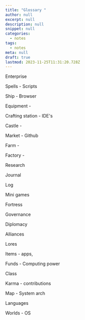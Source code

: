 ```yaml
---
title: "Glossary "
author: null
excerpt: null
description: null
snippet: null
categories:
  - notes
tags:
  - notes
meta: null
draft: true
lastmod: 2023-11-25T11:31:20.728Z
---
```


Enterprise

Spells - Scripts

Ship - Browser

Equipment - 

Crafting station - IDE's

Castle - 

Market - Github

Farm - 

Factory -

Research

Journal

Log

Mini games

Fortress 

Governance

Diplomacy

Alliances


Lores

Items - apps, 

Funds - Computing power

Class

Karma - contributions

Map - System arch

Languages

Worlds - OS

